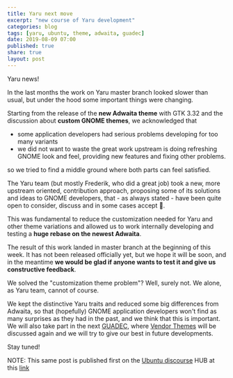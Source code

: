 ```yaml
---
title: Yaru next move
excerpt: "new course of Yaru development"
categories: blog
tags: [yaru, ubuntu, theme, adwaita, guadec]
date: 2019-08-09 07:00
published: true
share: true
layout: post
---
```


Yaru news!

In the last months the work on Yaru master branch looked slower than usual, but under the hood some important things were changing.

Starting from the release of the **new Adwaita theme** with GTK 3.32 and the discussion about **custom GNOME themes**, we acknowledged that

- some application developers had serious problems developing for too many variants
- we did not want to waste the great work upstream is doing refreshing GNOME look and feel, providing new features and fixing other problems.

so we tried to find a middle ground where both parts can feel satisfied.

The Yaru team (but mostly Frederik, who did a great job) took a new, more upstream oriented, contribution approach, proposing some of its solutions and ideas to GNOME developers, that - as always stated - have been quite open to consider, discuss and in some cases accept 🎉.

This was fundamental to reduce the customization needed for Yaru and other theme variations and allowed us to work internally developing and testing a **huge rebase on the newest Adwaita**.

The result of this work landed in master branch at the beginning of this week. It has not been released officially yet, but we hope it will be soon, and in the meantime **we would be glad if anyone wants to test it and give us constructive feedback**.

We solved the "customization theme problem"? Well, surely not. We alone, as Yaru team, cannot of course.

We kept the distinctive Yaru traits and reduced some big differences from Adwaita, so that (hopefully) GNOME application developers won't find as many surprises as they had in the past, and we think that this is important. We will also take part in the next [GUADEC](https://2019.guadec.org/), where [Vendor Themes](https://wiki.gnome.org/GUADEC/2019/Hackingdays/VendorThemes) will be discussed again and we will try to give our best in future developments.

Stay tuned!

NOTE: This same post is published first on the [Ubuntu discourse](https://discourse.ubuntu.com/) HUB at this [link](https://discourse.ubuntu.com/t/yaru-next-move/12155)
